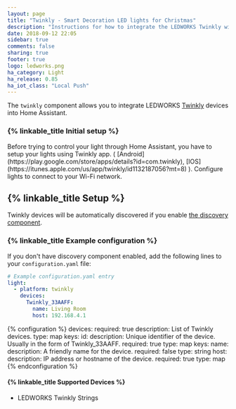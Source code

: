 ```yaml
---
layout: page
title: "Twinkly - Smart Decoration LED lights for Christmas"
description: "Instructions for how to integrate the LEDWORKS Twinkly within Home Assistant."
date: 2018-09-12 22:05
sidebar: true
comments: false
sharing: true
footer: true
logo: ledworks.png
ha_category: Light
ha_release: 0.85
ha_iot_class: "Local Push"
---
```


The `twinkly` component allows you to integrate LEDWORKS [Twinkly](https://www.twinkly.com/) devices into Home Assistant.

### {% linkable_title Initial setup %}

<p class='note'>
Before trying to control your light through Home Assistant, you have to setup your lights using Twinkly app. ( [Android](https://play.google.com/store/apps/details?id=com.twinkly), [IOS](https://itunes.apple.com/us/app/twinkly/id1132187056?mt=8) ).
Configure lights to connect to your Wi-Fi network.
</p>

## {% linkable_title Setup %}

Twinkly devices will be automatically discovered if you enable [the discovery component](/components/discovery/).

### {% linkable_title Example configuration %}

If you don't have discovery component enabled, add the following lines to your
`configuration.yaml` file:

```yaml
# Example configuration.yaml entry
light:
  - platform: twinkly
    devices:
      Twinkly_33AAFF:
        name: Living Room
        host: 192.168.4.1
```

{% configuration %}
devices:
  required: true
  description: List of Twinkly devices.
  type: map
  keys:
    id:
      description: Unique identifier of the device. Usually in the form of Twinkly_33AAFF.
      required: true
      type: map
      keys:
        name:
          description: A friendly name for the device.
          required: false
          type: string
        host:
          description: IP address or hostname of the device.
          required: true
          type: map
{% endconfiguration %}

#### {% linkable_title Supported Devices %}

- LEDWORKS Twinkly Strings
